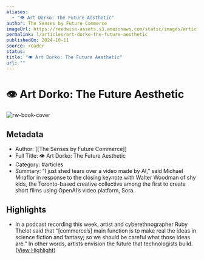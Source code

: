 ```yaml
---
aliases:
  - "👁️ Art Dorko: The Future Aesthetic"
author: The Senses by Future Commerce
imageUrl: https://readwise-assets.s3.amazonaws.com/static/images/article2.74d541386bbf.png
permalink: l/articles/art-dorko-the-future-aesthetic
publishedOn: 2024-10-11
source: reader
status: 
title: "👁️ Art Dorko: The Future Aesthetic"
url: ""
---
```

# 👁️ Art Dorko: The Future Aesthetic

![rw-book-cover](https://readwise-assets.s3.amazonaws.com/static/images/article2.74d541386bbf.png)

## Metadata

- Author: [[The Senses by Future Commerce]]
- Full Title: 👁️ Art Dorko: The Future Aesthetic
- Category: #articles
- Summary: “I just shed tears over a video made by AI,” said Michael Miraflor in response to the closing keynote with Walter Woodman of shy kids, the Toronto-based creative collective among the first to create short films using OpenAI’s video platform, Sora.

## Highlights

- In a podcast recording this week, artist and cyberethnographer Ruby Thelot said that “[commerce’s] main function is to make real the ideas in science fiction and fantasy; so we should be careful what those ideas are.” In other words, artists envision the future that technologists build. ([View Highlight](https://read.readwise.io/read/01ja2z0ffx731kcwcq9ayqzsx1))
